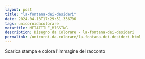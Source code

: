 ```yaml
---
layout: post
title: "la-fontana-dei-desideri"
date: 2024-04-13T17:29:51.336706
tags: unicornidacolorare
metatitle: METATITLE_MISSING
description: Disegno da Colorare - la-fontana-dei-desideri
permalink: /unicorni-da-colorare/la-fontana-dei-desideri.html
---
```

Scarica stampa e colora l'immagine del racconto
        